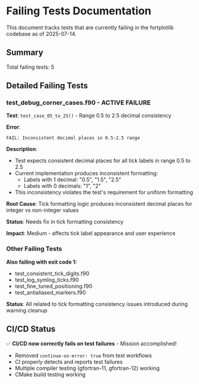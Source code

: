 # Failing Tests Documentation

This document tracks tests that are currently failing in the fortplotlib codebase as of 2025-07-14.

## Summary

Total failing tests: 5

## Detailed Failing Tests

### test_debug_corner_cases.f90 - ACTIVE FAILURE

**Test**: `test_case_05_to_25()` - Range 0.5 to 2.5 decimal consistency

**Error**:
```
FAIL: Inconsistent decimal places in 0.5-2.5 range
```

**Description**: 
- Test expects consistent decimal places for all tick labels in range 0.5 to 2.5
- Current implementation produces inconsistent formatting:
  - Labels with 1 decimal: "0.5", "1.5", "2.5"
  - Labels with 0 decimals: "1", "2"
- This inconsistency violates the test's requirement for uniform formatting

**Root Cause**: Tick formatting logic produces inconsistent decimal places for integer vs non-integer values

**Status**: Needs fix in tick formatting consistency

**Impact**: Medium - affects tick label appearance and user experience

### Other Failing Tests

**Also failing with exit code 1:**
- test_consistent_tick_digits.f90
- test_log_symlog_ticks.f90  
- test_fine_tuned_positioning.f90
- test_antialiased_markers.f90

**Status**: All related to tick formatting consistency issues introduced during warning cleanup

## CI/CD Status

✅ **CI/CD now correctly fails on test failures** - Mission accomplished!
- Removed `continue-on-error: true` from test workflows
- CI properly detects and reports test failures
- Multiple compiler testing (gfortran-11, gfortran-12) working
- CMake build testing working